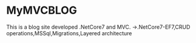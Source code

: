 # MyMVCBLOG
This is a blog site developed .NetCore7 and MVC.
->.NetCore7-EF7,CRUD operations,MSSql,Migrations,Layered architecture

